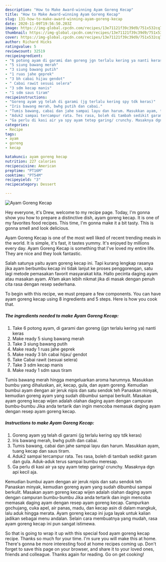 ```yaml
---
description: "How to Make Award-winning Ayam Goreng Kecap"
title: "How to Make Award-winning Ayam Goreng Kecap"
slug: 131-how-to-make-award-winning-ayam-goreng-kecap
date: 2020-11-09T19:56:50.203Z
image: https://img-global.cpcdn.com/recipes/13e71121f39c39d9/751x532cq70/ayam-goreng-kecap-foto-resep-utama.jpg
thumbnail: https://img-global.cpcdn.com/recipes/13e71121f39c39d9/751x532cq70/ayam-goreng-kecap-foto-resep-utama.jpg
cover: https://img-global.cpcdn.com/recipes/13e71121f39c39d9/751x532cq70/ayam-goreng-kecap-foto-resep-utama.jpg
author: Richard Hicks
ratingvalue: 5
reviewcount: 32519
recipeingredient:
- "6 potong ayam di garami dan goreng jgn terlalu kering ya nanti keras"
- "5 siung bawang merah"
- "3 siung bawang putih"
- "1 ruas jahe geprek"
- "3 bh cabai hijau gendot"
- " Cabai rawit sesuai selera"
- "3 sdm kecap manis"
- "1 sdm saus tiram"
recipeinstructions:
- "Goreng ayam yg telah di garami (jg terlalu kering spy tdk keras)"
- "Iris bawang merah, bwhg putih dan cabai."
- "Tumis bawang, cabai dan jahe sampai layu dan harum. Masukkan ayam, tuang kecap dan saus tiram."
- "Aduk2 sampai tercampur rata. Tes rasa, boleh di tambah sedikit garam dan gula. Aduk-aduk terus sampai bumbu meresap."
- "Ga perlu di kasi air ya spy ayam tetep garing/ crunchy. Masaknya dgn api kecil aja."
categories:
- Recipe
tags:
- ayam
- goreng
- kecap

katakunci: ayam goreng kecap 
nutrition: 227 calories
recipecuisine: American
preptime: "PT16M"
cooktime: "PT54M"
recipeyield: "3"
recipecategory: Dessert

---
```



![Ayam Goreng Kecap](https://img-global.cpcdn.com/recipes/13e71121f39c39d9/751x532cq70/ayam-goreng-kecap-foto-resep-utama.jpg)

Hey everyone, it's Drew, welcome to my recipe page. Today, I'm gonna show you how to prepare a distinctive dish, ayam goreng kecap. It is one of my favorites food recipes. This time, I'm gonna make it a bit tasty. This is gonna smell and look delicious.

Ayam Goreng Kecap is one of the most well liked of recent trending meals in the world. It is simple, it's fast, it tastes yummy. It's enjoyed by millions every day. Ayam Goreng Kecap is something that I've loved my entire life. They are nice and they look fantastic.

Salah satunya yaitu ayam goreng kecap ini. Tapi kurang lengkap rasanya jika ayam berbumbu kecap ini tidak lanjut ke proses penggorengan, satu lagi metode pemasakan favorit masyarakat kita. Hallo pecinta daging ayam atau masakan ayam. AYam akan lebih nikmat jika di masak dengan penuh cita rasa dengan resep sederhana.


To begin with this recipe, we must prepare a few components. You can have ayam goreng kecap using 8 ingredients and 5 steps. Here is how you cook that.

<!--inarticleads1-->

##### The ingredients needed to make Ayam Goreng Kecap:

1. Take 6 potong ayam, di garami dan goreng (jgn terlalu kering ya) nanti keras
1. Make ready 5 siung bawang merah
1. Take 3 siung bawang putih
1. Make ready 1 ruas jahe geprek
1. Make ready 3 bh cabai hijau/ gendot
1. Take  Cabai rawit (sesuai selera)
1. Take 3 sdm kecap manis
1. Make ready 1 sdm saus tiram


Tumis bawang merah hingga mengeluarkan aroma harumnya. Masukkan bumbu yang dihaluskan, air, kecap, gula, dan ayam goreng. Kemudian bumbui ayam dengan air jeruk nipis dan satu sendok teh Panaskan minyak, kemudian goreng ayam yang sudah dibumbui sampai berkulit. Masakan ayam goreng kecap wijen adalah olahan daging ayam dengan campuran bumbu-bumbu Jika anda tertarik dan ingin mencoba memasak daging ayam dengan resep ayam goreng kecap. 

<!--inarticleads2-->

##### Instructions to make Ayam Goreng Kecap:

1. Goreng ayam yg telah di garami (jg terlalu kering spy tdk keras)
1. Iris bawang merah, bwhg putih dan cabai.
1. Tumis bawang, cabai dan jahe sampai layu dan harum. Masukkan ayam, tuang kecap dan saus tiram.
1. Aduk2 sampai tercampur rata. Tes rasa, boleh di tambah sedikit garam dan gula. Aduk-aduk terus sampai bumbu meresap.
1. Ga perlu di kasi air ya spy ayam tetep garing/ crunchy. Masaknya dgn api kecil aja.


Kemudian bumbui ayam dengan air jeruk nipis dan satu sendok teh Panaskan minyak, kemudian goreng ayam yang sudah dibumbui sampai berkulit. Masakan ayam goreng kecap wijen adalah olahan daging ayam dengan campuran bumbu-bumbu Jika anda tertarik dan ingin mencoba memasak daging ayam dengan resep ayam goreng kecap. Campurkan gochujang, cuka apel, air panas, madu, dan kecap asin di dalam mangkuk, lalu aduk hingga merata. Ayam goreng kecap ini juga layak untuk kalian jadikan sebagai menu andalan. Selain cara membuatnya yang mudah, rasa ayam goreng kecap ini pun sangat istimewa. 

So that is going to wrap it up with this special food ayam goreng kecap recipe. Thanks so much for your time. I'm sure you will make this at home. There's gonna be more interesting food at home recipes coming up. Don't forget to save this page on your browser, and share it to your loved ones, friends and colleague. Thanks again for reading. Go on get cooking!
